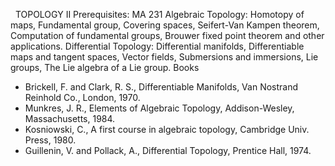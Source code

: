 ---
---
 
TOPOLOGY II
Prerequisites: MA 231
Algebraic Topology: Homotopy of maps, Fundamental group, Covering spaces,
Seifert-Van Kampen theorem, Computation of fundamental groups, Brouwer fixed
point theorem and other applications.
Differential Topology: Differential manifolds, Differentiable maps and tangent
spaces, Vector fields, Submersions and immersions, Lie groups, The Lie algebra
of a Lie group.
Books

* Brickell, F. and Clark, R. S., Differentiable Manifolds, Van Nostrand
  Reinhold Co., London, 1970.
* Munkres, J. R., Elements of Algebraic Topology, Addison-Wesley,
  Massachusetts, 1984.
* Kosniowski, C., A first course in algebraic topology, Cambridge Univ. Press,
  1980.
* Guillenin, V. and Pollack, A., Differential Topology, Prentice Hall, 1974.

